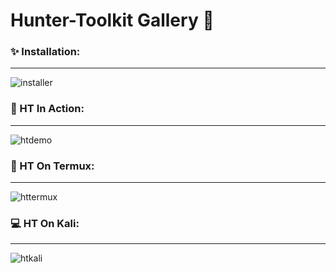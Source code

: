 # Hunter-Toolkit Gallery :japanese_ogre:

### :sparkles: Installation:

---

<img src="https://github.com/Keyj33k/Hunter-Toolkit/blob/main/imgs/installation.gif?raw=true" alt="installer"/></a>

### :rocket: HT In Action:

---

<img src="https://github.com/Keyj33k/Hunter-Toolkit/blob/main/imgs/dem.gif?raw=true" alt="htdemo"/></a>

### :iphone: HT On Termux:

---

<img src="https://github.com/Keyj33k/Hunter-Toolkit/blob/main/imgs/httermux.jpg?raw=true" alt="httermux"/></a>

### :computer: HT On Kali:

---

<img src="https://github.com/Keyj33k/Hunter-Toolkit/blob/main/imgs/htkali.png?raw=true" alt="htkali"/></a>
